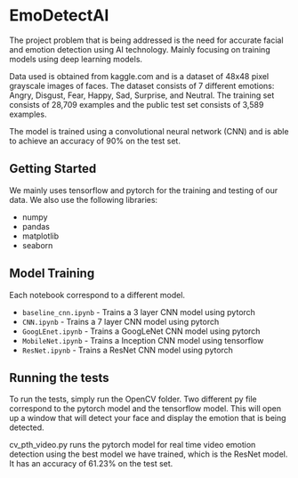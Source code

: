 # EmoDetectAI
The project problem that is being addressed is the need for accurate facial and emotion detection using AI technology. Mainly focusing on training models using deep learning models.

Data used is obtained from kaggle.com and is a dataset of 48x48 pixel grayscale images of faces. The dataset consists of 7 different emotions: Angry, Disgust, Fear, Happy, Sad, Surprise, and Neutral. The training set consists of 28,709 examples and the public test set consists of 3,589 examples.

The model is trained using a convolutional neural network (CNN) and is able to achieve an accuracy of 90% on the test set.

## Getting Started
We mainly uses tensorflow and pytorch for the training and testing of our data. We also use the following libraries:
* numpy
* pandas
* matplotlib
* seaborn

## Model Training
Each notebook correspond to a different model.
* `baseline_cnn.ipynb` - Trains a 3 layer CNN model using pytorch
* `CNN.ipynb` - Trains a 7 layer CNN model using pytorch
* `GoogLEnet.ipynb` - Trains a GoogLeNet CNN model using pytorch
* `MobileNet.ipynb` - Trains a Inception CNN model using tensorflow
* `ResNet.ipynb` - Trains a ResNet CNN model using pytorch


## Running the tests
To run the tests, simply run the OpenCV folder. Two different py file correspond to the pytorch model and the tensorflow model. This will open up a window that will detect your face and display the emotion that is being detected.

cv_pth_video.py runs the pytorch model for real time video emotion detection using the best model we have trained, which is the ResNet model. It has an accuracy of 61.23% on the test set.